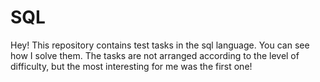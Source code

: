 # SQL
Hey! This repоsitory contains test tasks in the sql language. You can see how I solve them. The tasks are not arranged according to the level of difficulty, but the most interesting for me was the first one!
